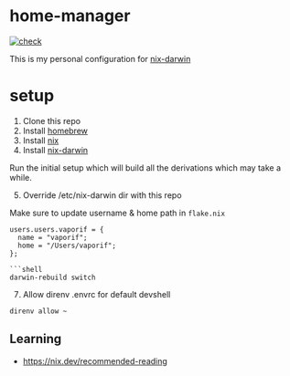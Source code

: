 # home-manager
[![check](https://github.com/vaporif/nix-darwin/actions/workflows/check.yaml/badge.svg?branch=main)](https://github.com/vaporif/nix-darwin/actions/workflows/check.yaml)

This is my personal configuration for [nix-darwin](https://github.com/nix-darwin/nix-darwin)

# setup

1. Clone this repo
2. Install [homebrew](https://brew.sh/)
4. Install [nix](https://nixos.org/download)
5. Install [nix-darwin](https://github.com/nix-darwin/nix-darwin)

Run the initial setup which will build all the derivations which may take a while.

5. Override /etc/nix-darwin dir with this repo

Make sure to update username & home path in `flake.nix`
```
users.users.vaporif = {
  name = "vaporif";
  home = "/Users/vaporif";
};

```shell
darwin-rebuild switch
```

7. Allow direnv .envrc for default devshell


```shell
direnv allow ~
```
## Learning

- https://nix.dev/recommended-reading
